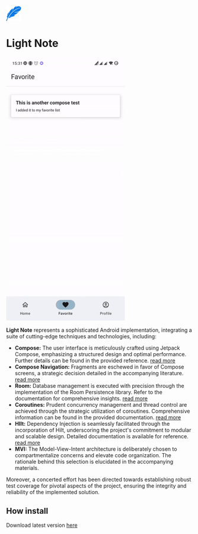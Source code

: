 <img src="readme/logo.svg" width="40">

# Light Note

![](readme/intro.gif)

**Light Note** represents a sophisticated Android implementation, integrating a suite of cutting-edge techniques and technologies, including:

- **Compose:** The user interface is meticulously crafted using Jetpack Compose, emphasizing a structured design and optimal performance. Further details can be found in the provided reference. [read more](https://developer.android.com/develop/ui/compose)
- **Compose Navigation:** Fragments are eschewed in favor of Compose screens, a strategic decision detailed in the accompanying literature. [read more](https://developer.android.com/jetpack/compose/navigation)
- **Room:** Database management is executed with precision through the implementation of the Room Persistence library. Refer to the documentation for comprehensive insights. [read more](https://developer.android.com/training/data-storage/room)
- **Coroutines:** Prudent concurrency management and thread control are achieved through the strategic utilization of coroutines. Comprehensive information can be found in the provided documentation. [read more](https://developer.android.com/kotlin/coroutines)
- **HIlt:** Dependency Injection is seamlessly facilitated through the incorporation of Hilt, underscoring the project's commitment to modular and scalable design. Detailed documentation is available for reference. [read more](https://developer.android.com/training/dependency-injection/hilt-android)
- **MVI:** The Model-View-Intent architecture is deliberately chosen to compartmentalize concerns and elevate code organization. The rationale behind this selection is elucidated in the accompanying materials.

Moreover, a concerted effort has been directed towards establishing robust test coverage for pivotal aspects of the project, ensuring the integrity and reliability of the implemented solution.

## How install
Download latest version [here](https://github.com/MrzAhmadi/LightNote/raw/master/release/LightNote%200.0015-release.apk)
